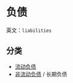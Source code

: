 # 负债

英文：`liabilities`

## 分类

* [流动负债](mweblib://16178699480469)
* [非流动负债](mweblib://16178699630833) / 长期负债